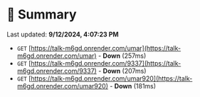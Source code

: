 # 📖 Summary
Last updated: **9/12/2024, 4:07:23 PM**

- `GET` [https://talk-m6gd.onrender.com/umar](https://talk-m6gd.onrender.com/umar) - **Down** (257ms)
- `GET` [https://talk-m6gd.onrender.com/9337](https://talk-m6gd.onrender.com/9337) - **Down** (207ms)
- `GET` [https://talk-m6gd.onrender.com/umar920](https://talk-m6gd.onrender.com/umar920) - **Down** (181ms)
